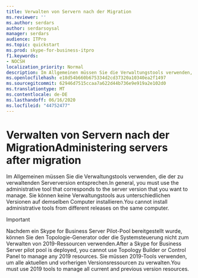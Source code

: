```yaml
---
title: Verwalten von Servern nach der Migration
ms.reviewer: ''
ms.author: serdars
author: serdarsoysal
manager: serdars
audience: ITPro
ms.topic: quickstart
ms.prod: skype-for-business-itpro
f1.keywords:
- NOCSH
localization_priority: Normal
description: Im Allgemeinen müssen Sie die Verwaltungstools verwenden, die der zu verwaltenden Serverversion entsprechen.
ms.openlocfilehash: e18d54b660b675334d2cd37320a10340ea2f1497
ms.sourcegitcommit: 62946d7515ccaa7a622d44b736e9e919a2e102d0
ms.translationtype: MT
ms.contentlocale: de-DE
ms.lasthandoff: 06/16/2020
ms.locfileid: "44752477"
---
```

# <a name="administering-servers-after-migration"></a><span data-ttu-id="d6842-103">Verwalten von Servern nach der Migration</span><span class="sxs-lookup"><span data-stu-id="d6842-103">Administering servers after migration</span></span>

<span data-ttu-id="d6842-104">Im Allgemeinen müssen Sie die Verwaltungstools verwenden, die der zu verwaltenden Serverversion entsprechen.</span><span class="sxs-lookup"><span data-stu-id="d6842-104">In general, you must use the administrative tool that corresponds to the server version that you want to manage.</span></span> <span data-ttu-id="d6842-105">Sie können keine Verwaltungstools aus unterschiedlichen Versionen auf demselben Computer installieren.</span><span class="sxs-lookup"><span data-stu-id="d6842-105">You cannot install administrative tools from different releases on the same computer.</span></span>
  
> [!IMPORTANT]
> <span data-ttu-id="d6842-106">Nachdem ein Skype for Business Server Pilot-Pool bereitgestellt wurde, können Sie den Topologie-Generator oder die Systemsteuerung nicht zum Verwalten von 2019-Ressourcen verwenden.</span><span class="sxs-lookup"><span data-stu-id="d6842-106">After a Skype for Business Server pilot pool is deployed, you cannot use Topology Builder or Control Panel to manage any 2019 resources.</span></span> <span data-ttu-id="d6842-107">Sie müssen 2019-Tools verwenden, um alle aktuellen und vorherigen Versionsressourcen zu verwalten.</span><span class="sxs-lookup"><span data-stu-id="d6842-107">You must use 2019 tools to manage all current and previous version resources.</span></span> 
  
